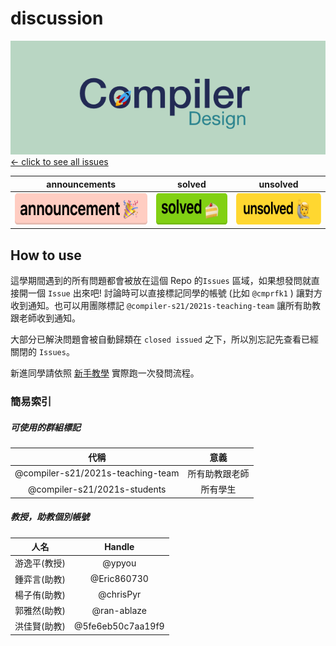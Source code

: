 # discussion

<a href="https://github.com/compiler-s21/discussion/issues?utf8=%E2%9C%93&q=is%3Aissue"><img src="./res/landing-img.png"></img> <- click to see all issues</a>

|announcements|solved|unsolved|
|:-:|:-:|:-:|
|<a href="https://github.com/compiler-s21/discussion/issues?q=is%3Aissue+label%3A%22announcement+%3Atada%3A%22"><img height=50 src="./res/ann-label.png" alt="link to announcements"/></a>|<a href="https://github.com/compiler-s21/discussion/issues?utf8=%E2%9C%93&q=is%3Aissue+label%3A%22solved+%3Acake%3A%22+"><img height=50 src="./res/solved-label.png" alt="link to solved"/></a>|<a href="https://github.com/compiler-s21/discussion/issues?q=is%3Aissue+label%3A%22unsolved+%3Araising_hand%3A%22"><img height=50 src="./res/unsolved-label.png" alt="link to unsolved"/></a>|

##  How to use
這學期間遇到的所有問題都會被放在這個 Repo 的`Issues` 區域，如果想發問就直接開一個 `Issue` 出來吧!
討論時可以直接標記同學的帳號 (比如 `@cmprfk1` ) 讓對方收到通知。也可以用團隊標記 `@compiler-s21/2021s-teaching-team` 讓所有助教跟老師收到通知。

大部分已解決問題會被自動歸類在 `closed issued` 之下，所以別忘記先查看已經關閉的 `Issues`。

新進同學請依照 [新手教學](https://github.com/compiler-s21/discussion/issues/1) 實際跑一次發問流程。

### 簡易索引

##### 可使用的群組標記

|代稱|意義|
|:-:|:-:|
|@compiler-s21/2021s-teaching-team|所有助教跟老師|
|@compiler-s21/2021s-students|所有學生|

##### 教授，助教個別帳號

|人名|Handle|
|:-:|:-:|
|游逸平(教授)|@ypyou|
|鍾弈言(助教)|@Eric860730|
|楊子侑(助教)|@chrisPyr|
|郭雅然(助教)|@ran-ablaze|
|洪佳賢(助教)|@5fe6eb50c7aa19f9|
